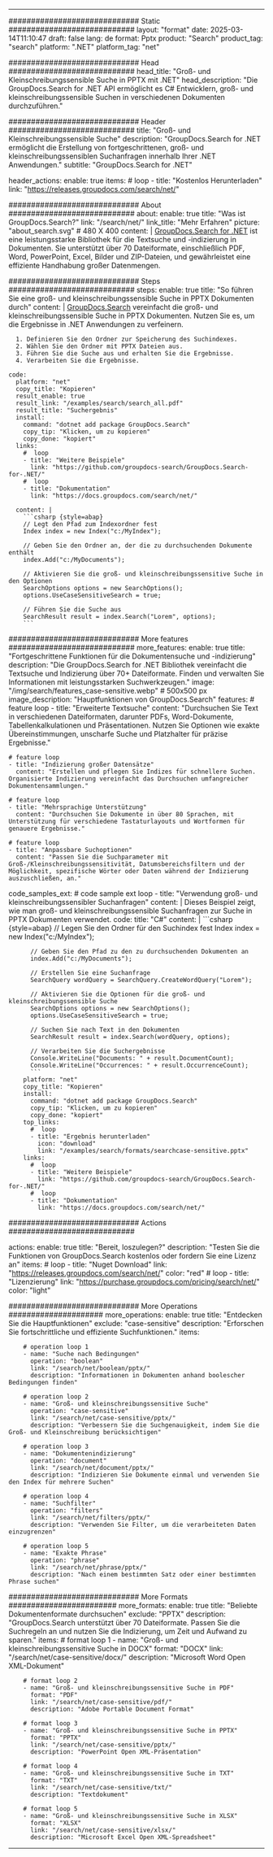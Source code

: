 
---
############################# Static ############################
layout: "format"
date:  2025-03-14T11:10:47
draft: false
lang: de
format: Pptx
product: "Search"
product_tag: "search"
platform: ".NET"
platform_tag: "net"

############################# Head ############################
head_title: "Groß- und Kleinschreibungssensible Suche in PPTX mit .NET"
head_description: "Die GroupDocs.Search for .NET API ermöglicht es C# Entwicklern, groß- und kleinschreibungssensible Suchen in verschiedenen Dokumenten durchzuführen."

############################# Header ############################
title: "Groß- und Kleinschreibungssensible Suche" 
description: "GroupDocs.Search for .NET ermöglicht die Erstellung von fortgeschrittenen, groß- und kleinschreibungssensiblen Suchanfragen innerhalb Ihrer .NET Anwendungen."
subtitle: "GroupDocs.Search for .NET" 

header_actions:
  enable: true
  items:
    #  loop
    - title: "Kostenlos Herunterladen"
      link: "https://releases.groupdocs.com/search/net/"
      
############################# About ############################
about:
    enable: true
    title: "Was ist GroupDocs.Search?"
    link: "/search/net/"
    link_title: "Mehr Erfahren"
    picture: "about_search.svg" # 480 X 400
    content: |
       [GroupDocs.Search for .NET](/search/net/) ist eine leistungsstarke Bibliothek für die Textsuche und -indizierung in Dokumenten. Sie unterstützt über 70 Dateiformate, einschließlich PDF, Word, PowerPoint, Excel, Bilder und ZIP-Dateien, und gewährleistet eine effiziente Handhabung großer Datenmengen.

############################# Steps ############################
steps:
    enable: true
    title: "So führen Sie eine groß- und kleinschreibungssensible Suche in PPTX Dokumenten durch"
    content: |
      [GroupDocs.Search](/search/net/) vereinfacht die groß- und kleinschreibungssensible Suche in PPTX Dokumenten. Nutzen Sie es, um die Ergebnisse in .NET Anwendungen zu verfeinern.
      
      1. Definieren Sie den Ordner zur Speicherung des Suchindexes.
      2. Wählen Sie den Ordner mit PPTX Dateien aus.
      3. Führen Sie die Suche aus und erhalten Sie die Ergebnisse.
      4. Verarbeiten Sie die Ergebnisse.
   
    code:
      platform: "net"
      copy_title: "Kopieren"
      result_enable: true
      result_link: "/examples/search/search_all.pdf"
      result_title: "Suchergebnis"
      install:
        command: "dotnet add package GroupDocs.Search"
        copy_tip: "Klicken, um zu kopieren"
        copy_done: "kopiert"
      links:
        #  loop
        - title: "Weitere Beispiele"
          link: "https://github.com/groupdocs-search/GroupDocs.Search-for-.NET/"
        #  loop
        - title: "Dokumentation"
          link: "https://docs.groupdocs.com/search/net/"
          
      content: |
        ```csharp {style=abap}
        // Legt den Pfad zum Indexordner fest
        Index index = new Index("c:/MyIndex");

        // Geben Sie den Ordner an, der die zu durchsuchenden Dokumente enthält
        index.Add("c:/MyDocuments");

        // Aktivieren Sie die groß- und kleinschreibungssensitive Suche in den Optionen
        SearchOptions options = new SearchOptions();
        options.UseCaseSensitiveSearch = true;

        // Führen Sie die Suche aus
        SearchResult result = index.Search("Lorem", options);
        ```            

############################# More features ############################
more_features:
  enable: true
  title: "Fortgeschrittene Funktionen für die Dokumentensuche und -indizierung"
  description: "Die GroupDocs.Search for .NET Bibliothek vereinfacht die Textsuche und Indizierung über 70+ Dateiformate. Finden und verwalten Sie Informationen mit leistungsstarken Suchwerkzeugen."
  image: "/img/search/features_case-sensitive.webp" # 500x500 px
  image_description: "Hauptfunktionen von GroupDocs.Search"
  features:
    # feature loop
    - title: "Erweiterte Textsuche"
      content: "Durchsuchen Sie Text in verschiedenen Dateiformaten, darunter PDFs, Word-Dokumente, Tabellenkalkulationen und Präsentationen. Nutzen Sie Optionen wie exakte Übereinstimmungen, unscharfe Suche und Platzhalter für präzise Ergebnisse."

    # feature loop
    - title: "Indizierung großer Datensätze"
      content: "Erstellen und pflegen Sie Indizes für schnellere Suchen. Organisierte Indizierung vereinfacht das Durchsuchen umfangreicher Dokumentensammlungen."

    # feature loop
    - title: "Mehrsprachige Unterstützung"
      content: "Durchsuchen Sie Dokumente in über 80 Sprachen, mit Unterstützung für verschiedene Tastaturlayouts und Wortformen für genauere Ergebnisse."

    # feature loop
    - title: "Anpassbare Suchoptionen"
      content: "Passen Sie die Suchparameter mit Groß-/Kleinschreibungssensitivität, Datumsbereichsfiltern und der Möglichkeit, spezifische Wörter oder Daten während der Indizierung auszuschließen, an."
      
  code_samples_ext:
    # code sample ext loop
    - title: "Verwendung groß- und kleinschreibungssensibler Suchanfragen"
      content: |
        Dieses Beispiel zeigt, wie man groß- und kleinschreibungssensible Suchanfragen zur Suche in PPTX Dokumenten verwendet.
      code:
        title: "C#"
        content: |
          ```csharp {style=abap}
          // Legen Sie den Ordner für den Suchindex fest
          Index index = new Index("c:/MyIndex");
              
          // Geben Sie den Pfad zu den zu durchsuchenden Dokumenten an
          index.Add("c:/MyDocuments");

          // Erstellen Sie eine Suchanfrage
          SearchQuery wordQuery = SearchQuery.CreateWordQuery("Lorem");

          // Aktivieren Sie die Optionen für die groß- und kleinschreibungssensible Suche
          SearchOptions options = new SearchOptions();
          options.UseCaseSensitiveSearch = true;

          // Suchen Sie nach Text in den Dokumenten
          SearchResult result = index.Search(wordQuery, options);
          
          // Verarbeiten Sie die Suchergebnisse
          Console.WriteLine("Documents: " + result.DocumentCount);
          Console.WriteLine("Occurrences: " + result.OccurrenceCount);
          ```
        platform: "net"
        copy_title: "Kopieren"
        install:
          command: "dotnet add package GroupDocs.Search"
          copy_tip: "Klicken, um zu kopieren"
          copy_done: "kopiert"
        top_links:
          #  loop
          - title: "Ergebnis herunterladen"
            icon: "download"
            link: "/examples/search/formats/searchcase-sensitive.pptx"
        links:
          #  loop
          - title: "Weitere Beispiele"
            link: "https://github.com/groupdocs-search/GroupDocs.Search-for-.NET/"
          #  loop
          - title: "Dokumentation"
            link: "https://docs.groupdocs.com/search/net/"
            

            


############################# Actions ############################

actions:
  enable: true
  title: "Bereit, loszulegen?"
  description: "Testen Sie die Funktionen von GroupDocs.Search kostenlos oder fordern Sie eine Lizenz an"
  items:
    #  loop
    - title: "Nuget Download"
      link: "https://releases.groupdocs.com/search/net/"
      color: "red"
        #  loop
    - title: "Lizenzierung"
      link: "https://purchase.groupdocs.com/pricing/search/net/"
      color: "light"


############################# More Operations #####################
more_operations:
    enable: true
    title: "Entdecken Sie die Hauptfunktionen"
    exclude: "case-sensitive"
    description: "Erforschen Sie fortschrittliche und effiziente Suchfunktionen."
    items: 
          
        # operation loop 1
        - name: "Suche nach Bedingungen"
          operation: "boolean"
          link: "/search/net/boolean/pptx/"
          description: "Informationen in Dokumenten anhand boolescher Bedingungen finden"

        # operation loop 2
        - name: "Groß- und kleinschreibungssensitive Suche"
          operation: "case-sensitive"
          link: "/search/net/case-sensitive/pptx/"
          description: "Verbessern Sie die Suchgenauigkeit, indem Sie die Groß- und Kleinschreibung berücksichtigen"

        # operation loop 3
        - name: "Dokumentenindizierung"
          operation: "document"
          link: "/search/net/document/pptx/"
          description: "Indizieren Sie Dokumente einmal und verwenden Sie den Index für mehrere Suchen"

        # operation loop 4
        - name: "Suchfilter"
          operation: "filters"
          link: "/search/net/filters/pptx/"
          description: "Verwenden Sie Filter, um die verarbeiteten Daten einzugrenzen"

        # operation loop 5
        - name: "Exakte Phrase"
          operation: "phrase"
          link: "/search/net/phrase/pptx/"
          description: "Nach einem bestimmten Satz oder einer bestimmten Phrase suchen"
          
        
          
############################# More Formats ########################
more_formats:
    enable: true
    title: "Beliebte Dokumentenformate durchsuchen"
    exclude: "PPTX"
    description: "GroupDocs.Search unterstützt über 70 Dateiformate. Passen Sie die Suchregeln an und nutzen Sie die Indizierung, um Zeit und Aufwand zu sparen."
    items: 
        # format loop 1
        - name: "Groß- und kleinschreibungssensitive Suche in DOCX"
          format: "DOCX"
          link: "/search/net/case-sensitive/docx/"
          description: "Microsoft Word Open XML-Dokument"
          
        # format loop 2
        - name: "Groß- und kleinschreibungssensitive Suche in PDF"
          format: "PDF"
          link: "/search/net/case-sensitive/pdf/"
          description: "Adobe Portable Document Format"
          
        # format loop 3
        - name: "Groß- und kleinschreibungssensitive Suche in PPTX"
          format: "PPTX"
          link: "/search/net/case-sensitive/pptx/"
          description: "PowerPoint Open XML-Präsentation"

        # format loop 4
        - name: "Groß- und kleinschreibungssensitive Suche in TXT"
          format: "TXT"
          link: "/search/net/case-sensitive/txt/"
          description: "Textdokument"
          
        # format loop 5
        - name: "Groß- und kleinschreibungssensitive Suche in XLSX"
          format: "XLSX"
          link: "/search/net/case-sensitive/xlsx/"
          description: "Microsoft Excel Open XML-Spreadsheet"
  

---